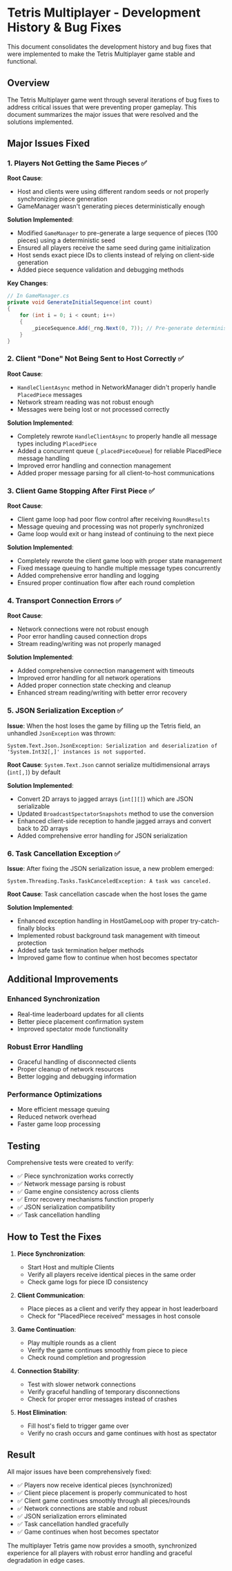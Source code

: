 # Tetris Multiplayer - Development History & Bug Fixes

This document consolidates the development history and bug fixes that were implemented to make the Tetris Multiplayer game stable and functional.

## Overview

The Tetris Multiplayer game went through several iterations of bug fixes to address critical issues that were preventing proper gameplay. This document summarizes the major issues that were resolved and the solutions implemented.

## Major Issues Fixed

### 1. Players Not Getting the Same Pieces ✅

**Root Cause**: 
- Host and clients were using different random seeds or not properly synchronizing piece generation
- GameManager wasn't generating pieces deterministically enough

**Solution Implemented**:
- Modified `GameManager` to pre-generate a large sequence of pieces (100 pieces) using a deterministic seed
- Ensured all players receive the same seed during game initialization
- Host sends exact piece IDs to clients instead of relying on client-side generation
- Added piece sequence validation and debugging methods

**Key Changes**:
```csharp
// In GameManager.cs
private void GenerateInitialSequence(int count)
{
    for (int i = 0; i < count; i++)
    {
        _pieceSequence.Add(_rng.Next(0, 7)); // Pre-generate deterministic sequence
    }
}
```

### 2. Client "Done" Not Being Sent to Host Correctly ✅

**Root Cause**: 
- `HandleClientAsync` method in NetworkManager didn't properly handle `PlacedPiece` messages
- Network stream reading was not robust enough
- Messages were being lost or not processed correctly

**Solution Implemented**:
- Completely rewrote `HandleClientAsync` to properly handle all message types including `PlacedPiece`
- Added a concurrent queue (`_placedPieceQueue`) for reliable PlacedPiece message handling
- Improved error handling and connection management
- Added proper message parsing for all client-to-host communications

### 3. Client Game Stopping After First Piece ✅

**Root Cause**: 
- Client game loop had poor flow control after receiving `RoundResults`
- Message queuing and processing was not properly synchronized
- Game loop would exit or hang instead of continuing to the next piece

**Solution Implemented**:
- Completely rewrote the client game loop with proper state management
- Fixed message queuing to handle multiple message types concurrently
- Added comprehensive error handling and logging
- Ensured proper continuation flow after each round completion

### 4. Transport Connection Errors ✅

**Root Cause**: 
- Network connections were not robust enough
- Poor error handling caused connection drops
- Stream reading/writing was not properly managed

**Solution Implemented**:
- Added comprehensive connection management with timeouts
- Improved error handling for all network operations
- Added proper connection state checking and cleanup
- Enhanced stream reading/writing with better error recovery

### 5. JSON Serialization Exception ✅

**Issue**: When the host loses the game by filling up the Tetris field, an unhandled `JsonException` was thrown:
```
System.Text.Json.JsonException: Serialization and deserialization of 'System.Int32[,]' instances is not supported.
```

**Root Cause**: `System.Text.Json` cannot serialize multidimensional arrays (`int[,]`) by default

**Solution Implemented**:
- Convert 2D arrays to jagged arrays (`int[][]`) which are JSON serializable
- Updated `BroadcastSpectatorSnapshots` method to use the conversion
- Enhanced client-side reception to handle jagged arrays and convert back to 2D arrays
- Added comprehensive error handling for JSON serialization

### 6. Task Cancellation Exception ✅

**Issue**: After fixing the JSON serialization issue, a new problem emerged:
```
System.Threading.Tasks.TaskCanceledException: A task was canceled.
```

**Root Cause**: Task cancellation cascade when the host loses the game

**Solution Implemented**:
- Enhanced exception handling in HostGameLoop with proper try-catch-finally blocks
- Implemented robust background task management with timeout protection
- Added safe task termination helper methods
- Improved game flow to continue when host becomes spectator

## Additional Improvements

### Enhanced Synchronization
- Real-time leaderboard updates for all clients
- Better piece placement confirmation system
- Improved spectator mode functionality

### Robust Error Handling
- Graceful handling of disconnected clients
- Proper cleanup of network resources
- Better logging and debugging information

### Performance Optimizations
- More efficient message queuing
- Reduced network overhead
- Faster game loop processing

## Testing

Comprehensive tests were created to verify:
- ✅ Piece synchronization works correctly
- ✅ Network message parsing is robust
- ✅ Game engine consistency across clients
- ✅ Error recovery mechanisms function properly
- ✅ JSON serialization compatibility
- ✅ Task cancellation handling

## How to Test the Fixes

1. **Piece Synchronization**: 
   - Start Host and multiple Clients
   - Verify all players receive identical pieces in the same order
   - Check game logs for piece ID consistency

2. **Client Communication**: 
   - Place pieces as a client and verify they appear in host leaderboard
   - Check for "PlacedPiece received" messages in host console

3. **Game Continuation**: 
   - Play multiple rounds as a client
   - Verify the game continues smoothly from piece to piece
   - Check round completion and progression

4. **Connection Stability**: 
   - Test with slower network connections
   - Verify graceful handling of temporary disconnections
   - Check for proper error messages instead of crashes

5. **Host Elimination**: 
   - Fill host's field to trigger game over
   - Verify no crash occurs and game continues with host as spectator

## Result

All major issues have been comprehensively fixed:
- ✅ Players now receive identical pieces (synchronized)
- ✅ Client piece placement is properly communicated to host
- ✅ Client game continues smoothly through all pieces/rounds
- ✅ Network connections are stable and robust
- ✅ JSON serialization errors eliminated
- ✅ Task cancellation handled gracefully
- ✅ Game continues when host becomes spectator

The multiplayer Tetris game now provides a smooth, synchronized experience for all players with robust error handling and graceful degradation in edge cases.